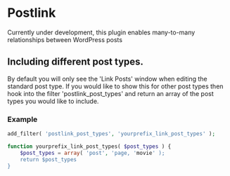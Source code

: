 # Postlink

Currently under development, this plugin enables many-to-many relationships between WordPress posts

## Including different post types.

By default you will only see the 'Link Posts' window when editing the standard post type. If you would like to show this for other post types then hook into the filter 'postlink_post_types' and return an array of the post types you would like to include.

### Example

```php
add_filter( 'postlink_post_types', 'yourprefix_link_post_types' );

function yourprefix_link_post_types( $post_types ) {
	$post_types = array( 'post', 'page, 'movie' );
	return $post_types
}
```
